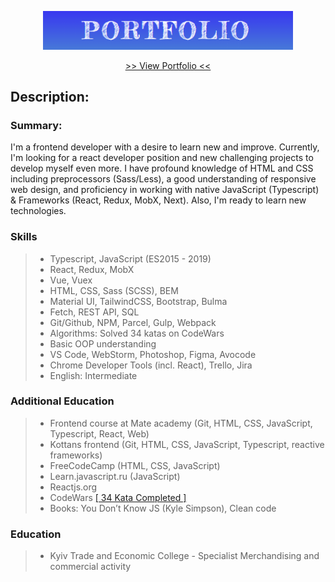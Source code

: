 <p align="center">
  <img src="readme-title.png" width="400" alt="Title">
</p>

<p align="center">
  <a href="https://ik-web.github.io/portfolio/">>> View Portfolio <<</a> 
</p>

## Description:

### Summary:

I'm a frontend developer with a desire to learn new and improve. Currently, I'm looking
for a react developer position and new challenging projects to develop myself even
more. I have profound knowledge of HTML and CSS including preprocessors (Sass/Less),
a good understanding of responsive web design, and proficiency in working with native
JavaScript (Typescript) & Frameworks (React, Redux, MobX, Next). Also, I'm ready to
learn new technologies.

### Skills
>- Typescript, JavaScript (ES2015 - 2019) 
>- React, Redux, MobX
>- Vue, Vuex
>- HTML, CSS, Sass (SCSS), BEM
>- Material UI, TailwindCSS, Bootstrap, Bulma
>- Fetch, REST API, SQL
>- Git/Github, NPM, Parcel, Gulp, Webpack
>- Algorithms: Solved 34 katas on CodeWars
>- Basic OOP understanding
>- VS Code, WebStorm, Photoshop, Figma, Avocode
>- Chrome Developer Tools (incl. React), Trello, Jira
>- English: Intermediate

### Additional Education
>- Frontend course at Mate academy (Git, HTML, CSS, JavaScript, Typescript, React, Web)
>- Kottans frontend (Git, HTML, CSS, JavaScript, Typescript, reactive frameworks)
>- FreeCodeCamp (HTML, CSS, JavaScript)
>- Learn.javascript.ru (JavaScript)
>- Reactjs.org
>- CodeWars [[ 34 Kata Completed ]](https://www.codewars.com/users/Ihor_IK)
>- Books: You Don’t Know JS (Kyle Simpson), Clean code

### Education
>- Kyiv Trade and Economic College - Specialist Merchandising and commercial activity
